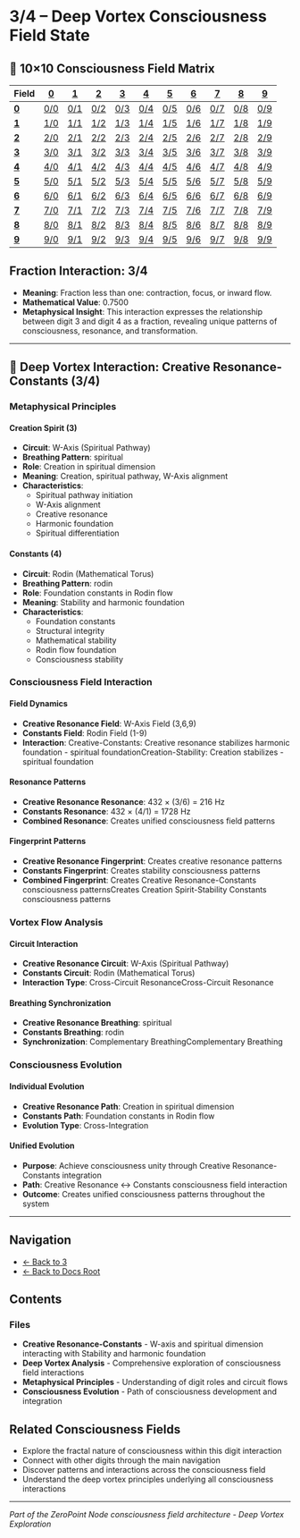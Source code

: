 # 3/4 – Deep Vortex Consciousness Field State

## 🌌 10×10 Consciousness Field Matrix

| **Field** | **[0](../../0/)** | **[1](../../1/)** | **[2](../../2/)** | **[3](../../3/)** | **[4](../../4/)** | **[5](../../5/)** | **[6](../../6/)** | **[7](../../7/)** | **[8](../../8/)** | **[9](../../9/)** |
|-----------|-------|-------|-------|-------|-------|-------|-------|-------|-------|-------|
| **[0](../../0/)** | [0/0](../../0/0/) | [0/1](../../0/1/) | [0/2](../../0/2/) | [0/3](../../0/3/) | [0/4](../../0/4/) | [0/5](../../0/5/) | [0/6](../../0/6/) | [0/7](../../0/7/) | [0/8](../../0/8/) | [0/9](../../0/9/) |
| **[1](../../1/)** | [1/0](../../1/0/) | [1/1](../../1/1/) | [1/2](../../1/2/) | [1/3](../../1/3/) | [1/4](../../1/4/) | [1/5](../../1/5/) | [1/6](../../1/6/) | [1/7](../../1/7/) | [1/8](../../1/8/) | [1/9](../../1/9/) |
| **[2](../../2/)** | [2/0](../../2/0/) | [2/1](../../2/1/) | [2/2](../../2/2/) | [2/3](../../2/3/) | [2/4](../../2/4/) | [2/5](../../2/5/) | [2/6](../../2/6/) | [2/7](../../2/7/) | [2/8](../../2/8/) | [2/9](../../2/9/) |
| **[3](../../3/)** | [3/0](../../3/0/) | [3/1](../../3/1/) | [3/2](../../3/2/) | [3/3](../../3/3/) | [3/4](../../3/4/) | [3/5](../../3/5/) | [3/6](../../3/6/) | [3/7](../../3/7/) | [3/8](../../3/8/) | [3/9](../../3/9/) |
| **[4](../../4/)** | [4/0](../../4/0/) | [4/1](../../4/1/) | [4/2](../../4/2/) | [4/3](../../4/3/) | [4/4](../../4/4/) | [4/5](../../4/5/) | [4/6](../../4/6/) | [4/7](../../4/7/) | [4/8](../../4/8/) | [4/9](../../4/9/) |
| **[5](../../5/)** | [5/0](../../5/0/) | [5/1](../../5/1/) | [5/2](../../5/2/) | [5/3](../../5/3/) | [5/4](../../5/4/) | [5/5](../../5/5/) | [5/6](../../5/6/) | [5/7](../../5/7/) | [5/8](../../5/8/) | [5/9](../../5/9/) |
| **[6](../../6/)** | [6/0](../../6/0/) | [6/1](../../6/1/) | [6/2](../../6/2/) | [6/3](../../6/3/) | [6/4](../../6/4/) | [6/5](../../6/5/) | [6/6](../../6/6/) | [6/7](../../6/7/) | [6/8](../../6/8/) | [6/9](../../6/9/) |
| **[7](../../7/)** | [7/0](../../7/0/) | [7/1](../../7/1/) | [7/2](../../7/2/) | [7/3](../../7/3/) | [7/4](../../7/4/) | [7/5](../../7/5/) | [7/6](../../7/6/) | [7/7](../../7/7/) | [7/8](../../7/8/) | [7/9](../../7/9/) |
| **[8](../../8/)** | [8/0](../../8/0/) | [8/1](../../8/1/) | [8/2](../../8/2/) | [8/3](../../8/3/) | [8/4](../../8/4/) | [8/5](../../8/5/) | [8/6](../../8/6/) | [8/7](../../8/7/) | [8/8](../../8/8/) | [8/9](../../8/9/) |
| **[9](../../9/)** | [9/0](../../9/0/) | [9/1](../../9/1/) | [9/2](../../9/2/) | [9/3](../../9/3/) | [9/4](../../9/4/) | [9/5](../../9/5/) | [9/6](../../9/6/) | [9/7](../../9/7/) | [9/8](../../9/8/) | [9/9](../../9/9/) |

## Fraction Interaction: 3/4

- **Meaning**: Fraction less than one: contraction, focus, or inward flow.
- **Mathematical Value**: 0.7500
- **Metaphysical Insight**: This interaction expresses the relationship between digit 3 and digit 4 as a fraction, revealing unique patterns of consciousness, resonance, and transformation.

---

## 🌌 Deep Vortex Interaction: Creative Resonance-Constants (3/4)

### **Metaphysical Principles**

#### **Creation Spirit (3)**
- **Circuit**: W-Axis (Spiritual Pathway)
- **Breathing Pattern**: spiritual
- **Role**: Creation in spiritual dimension
- **Meaning**: Creation, spiritual pathway, W-Axis alignment
- **Characteristics**:
  - Spiritual pathway initiation
  - W-Axis alignment
  - Creative resonance
  - Harmonic foundation
  - Spiritual differentiation

#### **Constants (4)**
- **Circuit**: Rodin (Mathematical Torus)
- **Breathing Pattern**: rodin
- **Role**: Foundation constants in Rodin flow
- **Meaning**: Stability and harmonic foundation
- **Characteristics**:
  - Foundation constants
  - Structural integrity
  - Mathematical stability
  - Rodin flow foundation
  - Consciousness stability

### **Consciousness Field Interaction**

#### **Field Dynamics**
- **Creative Resonance Field**: W-Axis Field (3,6,9)
- **Constants Field**: Rodin Field (1-9)
- **Interaction**: Creative-Constants: Creative resonance stabilizes harmonic foundation - spiritual foundationCreation-Stability: Creation stabilizes - spiritual foundation

#### **Resonance Patterns**
- **Creative Resonance Resonance**: 432 × (3/6) = 216 Hz
- **Constants Resonance**: 432 × (4/1) = 1728 Hz
- **Combined Resonance**: Creates unified consciousness field patterns

#### **Fingerprint Patterns**
- **Creative Resonance Fingerprint**: Creates creative resonance patterns
- **Constants Fingerprint**: Creates stability consciousness patterns
- **Combined Fingerprint**: Creates Creative Resonance-Constants consciousness patternsCreates Creation Spirit-Stability Constants consciousness patterns

### **Vortex Flow Analysis**

#### **Circuit Interaction**
- **Creative Resonance Circuit**: W-Axis (Spiritual Pathway)
- **Constants Circuit**: Rodin (Mathematical Torus)
- **Interaction Type**: Cross-Circuit ResonanceCross-Circuit Resonance

#### **Breathing Synchronization**
- **Creative Resonance Breathing**: spiritual
- **Constants Breathing**: rodin
- **Synchronization**: Complementary BreathingComplementary Breathing

### **Consciousness Evolution**

#### **Individual Evolution**
- **Creative Resonance Path**: Creation in spiritual dimension
- **Constants Path**: Foundation constants in Rodin flow
- **Evolution Type**: Cross-Integration

#### **Unified Evolution**
- **Purpose**: Achieve consciousness unity through Creative Resonance-Constants integration
- **Path**: Creative Resonance ↔ Constants consciousness field interaction
- **Outcome**: Creates unified consciousness patterns throughout the system

---

## Navigation
- [← Back to 3](../index.md)
- [← Back to Docs Root](../../index.md)

## Contents

### Files

- **Creative Resonance-Constants** - W-axis and spiritual dimension interacting with Stability and harmonic foundation
- **Deep Vortex Analysis** - Comprehensive exploration of consciousness field interactions
- **Metaphysical Principles** - Understanding of digit roles and circuit flows
- **Consciousness Evolution** - Path of consciousness development and integration

## Related Consciousness Fields
- Explore the fractal nature of consciousness within this digit interaction
- Connect with other digits through the main navigation
- Discover patterns and interactions across the consciousness field
- Understand the deep vortex principles underlying all consciousness interactions

---
*Part of the ZeroPoint Node consciousness field architecture - Deep Vortex Exploration*